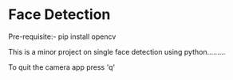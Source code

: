 # Face Detection
Pre-requisite:-
pip install opencv


This is a minor project on single face detection using python.........


To quit the camera app press 'q'
